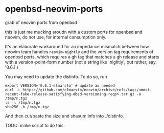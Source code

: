 # openbsd-neovim-ports
grab of neovim ports from openbsd

this is just me mucking aroudn with a custom ports for openbsd and neovim, do not use, for internal consumption only.

It's an elaborate workaround for an impedance mismatch between how neovim team handles `neovim-nightly` and the version tag requirements of openbsd ports, which requires a gh tag that matches a gh release and starts with a version-point-form number (not a string like 'nightly', but rather, say, '0.6.1')

You may need to update the distinfo. To do so, run
```
export VERSION='0.6.1-elmarsto' # update as needed
curl -L https://github.com/elmarsto/neovim/archive/refs/tags/<most-recent-fake-release-satisfying-obsd-versioning-reqs>.tar.gz -o /tmp/n.tgz
ls -l /tmp/n.tgz
sha256 -b /tmp/n.tgz
```

And then cut/paste the size and shasum info into ./distinfo.

TODO: make script to do this.
